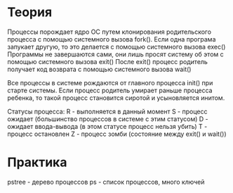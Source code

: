  # Теория
Процессы порождает ядро ОС путем клонирования родительского процесса с помощью системного вызова fork().
Если одна програма запукает другую, то это делается с помощью системного вызова exec() 
Программы не завершаются сами, они лишь просят систему об этом с помощью системного вызова exit()
После exit() процесс родитель получает код возврата с помощью системного вызова wait() 

Все процессы в системе рождаются от главного процесса init() при старте системы.
Если процесс родитель умирает раньше процесса ребенка, то такой процесс становится сиротой и усыновляется инитом.

Статусы процесса:
R - выполняется в данный момент 
S - процесс ожидает (большинство процессов в системе с этим статусом)
D - ожидает ввода-вывода (в этом статусе процесс нельзя убить)
T - процесс остановлен
Z - процесс зомби (состояние между exit() и wait())

# Практика
pstree - дерево процессов
ps - список процессов, много ключей
